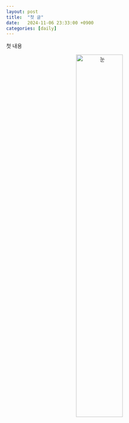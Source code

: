 ```yaml
---
layout: post
title:  "첫 글"
date:   2024-11-06 23:33:00 +0900
categories: [daily]
---
```

첫 내용
<div style="text-align: center;">
    <img src="/assets/images/눈.png" width="50%" title="눈" alt="눈"/> 
</div>